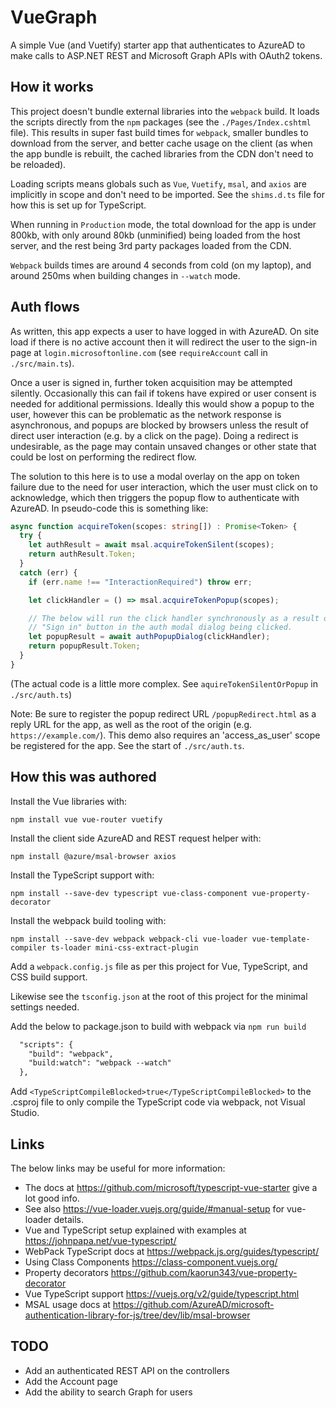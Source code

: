 ﻿# VueGraph

A simple Vue (and Vuetify) starter app that authenticates to AzureAD to make calls to ASP.NET REST
and Microsoft Graph APIs with OAuth2 tokens.

## How it works

This project doesn't bundle external libraries into the `webpack` build. It loads the scripts
directly from the `npm` packages (see the `./Pages/Index.cshtml` file). This results in super fast
build times for `webpack`, smaller bundles to download from the server, and better cache usage on
the client (as when the app bundle is rebuilt, the cached libraries from the CDN don't need to be
reloaded).

Loading scripts means globals such as `Vue`, `Vuetify`, `msal`, and `axios` are implicitly in scope
and don't need to be imported. See the `shims.d.ts` file for how this is set up for TypeScript.

When running in `Production` mode, the total download for the app is under 800kb, with only around
80kb (unminified) being loaded from the host server, and the rest being 3rd party packages loaded
from the CDN.

`Webpack` builds times are around 4 seconds from cold (on my laptop), and around 250ms when building
changes in `--watch` mode.

## Auth flows

As written, this app expects a user to have logged in with AzureAD. On site load if there is no
active account then it will redirect the user to the sign-in page at `login.microsoftonline.com`
(see `requireAccount` call in `./src/main.ts`).

Once a user is signed in, further token acquisition may be attempted silently. Occasionally this
can fail if tokens have expired or user consent is needed for additional permissions. Ideally this
would show a popup to the user, however this can be problematic as the network response is
asynchronous, and popups are blocked by browsers unless the result of direct user interaction (e.g.
by a click on the page). Doing a redirect is undesirable, as the page may contain unsaved changes or
other state that could be lost on performing the redirect flow.

The solution to this here is to use a modal overlay on the app on token failure due to the need for
user interaction, which the user must click on to acknowledge, which then triggers the popup flow to
authenticate with AzureAD. In pseudo-code this is something like:

```ts
async function acquireToken(scopes: string[]) : Promise<Token> {
  try {
    let authResult = await msal.acquireTokenSilent(scopes);
    return authResult.Token;
  }
  catch (err) {
    if (err.name !== "InteractionRequired") throw err;

    let clickHandler = () => msal.acquireTokenPopup(scopes);

    // The below will run the click handler synchronously as a result of the
    // "Sign in" button in the auth modal dialog being clicked.
    let popupResult = await authPopupDialog(clickHandler);
    return popupResult.Token;
  }
}
```

(The actual code is a little more complex. See `aquireTokenSilentOrPopup` in `./src/auth.ts`)

Note: Be sure to register the popup redirect URL `/popupRedirect.html` as a reply URL for the app,
as well as the root of the origin (e.g. `https://example.com/`). This demo also requires an
'access_as_user' scope be registered for the app. See the start of `./src/auth.ts`.

## How this was authored

Install the Vue libraries with:

  `npm install vue vue-router vuetify`

Install the client side AzureAD and REST request helper with:

  `npm install @azure/msal-browser axios`

Install the TypeScript support with:

  `npm install --save-dev typescript vue-class-component vue-property-decorator`

Install the webpack build tooling with:

  `npm install --save-dev webpack webpack-cli vue-loader vue-template-compiler ts-loader mini-css-extract-plugin`

Add a `webpack.config.js` file as per this project for Vue, TypeScript, and CSS build support.

Likewise see the `tsconfig.json` at the root of this project for the minimal settings needed.

Add the below to package.json to build with webpack via `npm run build`

```txt
  "scripts": {
    "build": "webpack",
    "build:watch": "webpack --watch"
  },
```

Add `<TypeScriptCompileBlocked>true</TypeScriptCompileBlocked>` to the .csproj file to only compile
the TypeScript code via webpack, not Visual Studio.

## Links

The below links may be useful for more information:

- The docs at <https://github.com/microsoft/typescript-vue-starter> give a lot good info.
- See also <https://vue-loader.vuejs.org/guide/#manual-setup> for vue-loader details.
- Vue and TypeScript setup explained with examples at <https://johnpapa.net/vue-typescript/>
- WebPack TypeScript docs at <https://webpack.js.org/guides/typescript/>
- Using Class Components <https://class-component.vuejs.org/>
- Property decorators <https://github.com/kaorun343/vue-property-decorator>
- Vue TypeScript support <https://vuejs.org/v2/guide/typescript.html>
- MSAL usage docs at <https://github.com/AzureAD/microsoft-authentication-library-for-js/tree/dev/lib/msal-browser>

## TODO

- Add an authenticated REST API on the controllers
- Add the Account page
- Add the ability to search Graph for users
